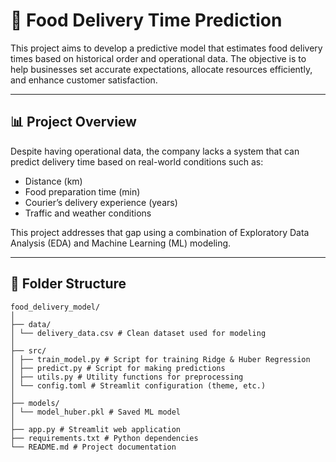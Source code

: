 # 🚚 Food Delivery Time Prediction

This project aims to develop a predictive model that estimates food delivery times based on historical order and operational data. The objective is to help businesses set accurate expectations, allocate resources efficiently, and enhance customer satisfaction.

---

## 📊 Project Overview

Despite having operational data, the company lacks a system that can predict delivery time based on real-world conditions such as:

- Distance (km)
- Food preparation time (min)
- Courier’s delivery experience (years)
- Traffic and weather conditions

This project addresses that gap using a combination of Exploratory Data Analysis (EDA) and Machine Learning (ML) modeling.

---

## 📁 Folder Structure

```
food_delivery_model/
│
├── data/
│ └── delivery_data.csv # Clean dataset used for modeling
│
├── src/
│ ├── train_model.py # Script for training Ridge & Huber Regression
│ ├── predict.py # Script for making predictions
│ ├── utils.py # Utility functions for preprocessing
│ └── config.toml # Streamlit configuration (theme, etc.)
│
├── models/
│ └── model_huber.pkl # Saved ML model
│
├── app.py # Streamlit web application
├── requirements.txt # Python dependencies
└── README.md # Project documentation
```
